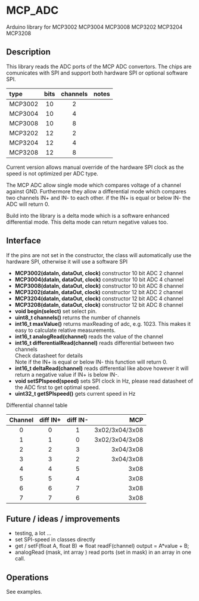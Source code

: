 # MCP_ADC

Arduino library for MCP3002 MCP3004 MCP3008 MCP3202 MCP3204 MCP3208


## Description

This library reads the ADC ports of the MCP ADC convertors. 
The chips are comunicates with SPI and support both hardware SPI or optional software SPI.

| type | bits | channels | notes |
|:----|:----:|:----:|:---|
| MCP3002 | 10 | 2 |    |
| MCP3004 | 10 | 4 |    |
| MCP3008 | 10 | 8 |    |
| MCP3202 | 12 | 2 |    |
| MCP3204 | 12 | 4 |    |
| MCP3208 | 12 | 8 |    |

Current version allows manual override of the hardware SPI clock as the speed is not
optimized per ADC type. 

The MCP ADC allow single mode which compares voltage of a channel against GND.
Furthermore they allow a differential mode which compares two channels IN+ and IN- 
to each other. if the IN+ is equal or below IN- the ADC will return 0. 

Build into the library is a delta mode which is a software enhanced differential mode.
This delta mode can return negative values too. 


## Interface

If the pins are not set in the constructor, the class will automatically
use the hardware SPI, otherwise it will use a software SPI 
- **MCP3002(dataIn, dataOut, clock)** constructor 10 bit ADC 2 channel
- **MCP3004(dataIn, dataOut, clock)** constructor 10 bit ADC 4 channel
- **MCP3008(dataIn, dataOut, clock)** constructor 10 bit ADC 8 channel
- **MCP3202(dataIn, dataOut, clock)** constructor 12 bit ADC 2 channel
- **MCP3204(dataIn, dataOut, clock)** constructor 12 bit ADC 4 channel
- **MCP3208(dataIn, dataOut, clock)** constructor 12 bit ADC 8 channel
- **void begin(select)** set select pin.
- **uint8_t channels()** returns the number of channels
- **int16_t maxValue()** returns maxReading of adc, e.g. 1023. 
This makes it easy to calculate relative measurements.
- **int16_t analogRead(channel)** reads the value of the channel
- **int16_t differentialRead(channel)** reads differential between two channels  
Check datasheet for details  
Note if the IN+ is equal or below IN- this function will return 0.
- **int16_t deltaRead(channel)** reads differential like above however it
will return a negative value if IN+ is below IN-.
- **void setSPIspeed(speed)** sets SPI clock in Hz, please read datasheet
of the ADC first to get optimal speed.
- **uint32_t getSPIspeed()** gets current speed in Hz


Differential channel table

| Channel | diff IN+ | diff IN- | MCP |
|:----:|:----:|:----:|----:|
| 0 |  0 | 1 | 3x02/3x04/3x08 |
| 1 |  1 | 0 | 3x02/3x04/3x08 |
| 2 |  2 | 3 | 3x04/3x08 |
| 3 |  3 | 2 | 3x04/3x08 |
| 4 |  4 | 5 | 3x08 |
| 5 |  5 | 4 | 3x08 |
| 6 |  6 | 7 | 3x08 |
| 7 |  7 | 6 | 3x08 |


## Future / ideas / improvements

- testing, a lot ...
- set SPI-speed in classes directly
- get / setF(float A, float B) => float readF(channel)   output = A*value + B;
- analogRead (mask, int array ) read ports (set in mask) in an array in one call.

## Operations

See examples.
